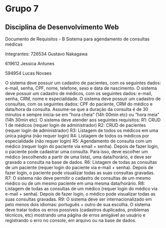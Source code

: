 # Grupo 7
## Disciplina de Desenvolvimento Web

Documento de Requisitos - B
Sistema para agendamento de consultas médicas

Integrantes:
726534 Gustavo Nakagawa

619612 Jessica Antunes

594954 Lucas Novaes

O sistema deve possuir um cadastro de pacientes, com os seguintes dados: e-mail, senha, CPF, nome, telefone, sexo e data de nascimento.
O sistema deve possuir um cadastro de médicos, com os seguintes dados: e-mail, senha, CRM, nome e especialidade.
O sistema deve possuir um cadastro de consultas, com os seguintes dados: CPF do paciente, CRM do médico e data/hora da consulta. Assume-se que a duração da consulta é de 30 minutos e sempre inicia-se em “hora cheia” (14h 00min etc) ou “hora meia” (14h 30min etc).
O sistema deve atender aos seguintes requisitos:
R1: CRUD 1 de médicos (requer login de administrador)
R2: CRUD de pacientes (requer login de administrador)
R3: Listagem de todos os médicos em uma única página (não requer login)
R4: Listagem de todos os médicos por especialidade (não requer login)
R5: Agendamento de consulta com um médico (requer login do paciente via email + senha). Depois de fazer login, o paciente pode cadastrar uma consulta. Para isso, deve escolher um médico (escolhendo a partir de uma lista), uma data/horário, e deve ser gravado a consulta na base de dados.
R6: Listagem de todas as consultas de um paciente (requer login do paciente via e-mail + senha). Depois de fazer login, o paciente pode visualizar todas as suas consultas gravadas. R7: O sistema não deve permitir o cadastro de consultas de um mesmo médico ou de um mesmo paciente em uma mesma data/horário.
R8: Listagem de todas as consultas de um médico (requer login do médico via e-mail + senha). Depois de fazer login, o médico pode visualizar todas as suas consultas gravadas. R9: O sistema deve ser internacionalizado em pelo menos dois idiomas: português + outro de sua escolha.
O sistema deve tratar todos os erros possíveis (cadastros duplicados, problemas técnicos, etc) mostrando uma página de erros amigável ao usuário e registrando o erro no console, em arquivo ou na base de dados.
